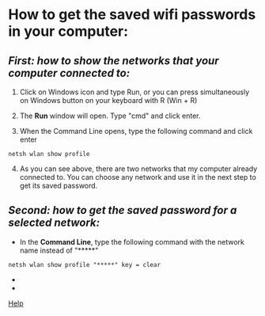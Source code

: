 
# How to get the saved wifi passwords in your computer:

## 
## ***First: how to show the networks that your computer connected to:***

1. Click on Windows icon and type Run, or you can press simultaneously on Windows button on your keyboard with R (Win + R)


2. The **Run** window will open. Type "cmd" and click enter.


3. When the Command Line opens, type the following command and click enter
```
netsh wlan show profile
```

4. As you can see above, there are two networks that my computer already connected to. You can choose any network and use it in the next step to get its saved password. 

## 
## ***Second: how to get the saved password for a selected network:***

- In the **Command Line**, type the following command with the network name instead of "*****"
```
netsh wlan show profile "*****" key = clear
```

-

-

[Help](https://help.github.com/en/articles/basic-writing-and-formatting-syntax)
